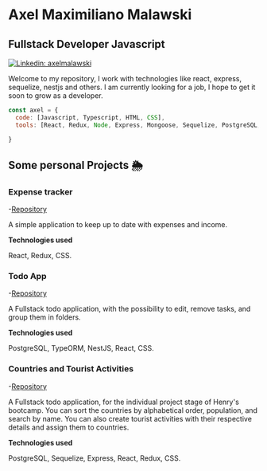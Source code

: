 # Axel Maximiliano Malawski
## Fullstack Developer Javascript

[![Linkedin: axelmalawski](https://img.shields.io/badge/-axelmalawski-blue?style=flat-square&logo=Linkedin&logoColor=white&link=https://www.linkedin.com/in/axelmalawski/)](https://www.linkedin.com/in/axelmalawski/)

Welcome to my repository, I work with technologies like react, express, sequelize, nestjs and others. I am currently looking for a job, I hope to get it soon to grow as a developer.

```javascript
const axel = {
  code: [Javascript, Typescript, HTML, CSS],
  tools: [React, Redux, Node, Express, Mongoose, Sequelize, PostgreSQL, MongoDb],

}
```
<h2>Some personal Projects 🌦</h2>

<h3>Expense tracker</h3>

-[Repository](https://github.com/Axelmlwsk/expense-tracker)

A simple application to keep up to date with expenses and income.

**Technologies used**

React, Redux, CSS.

<h3>Todo App</h3>

-[Repository](https://github.com/Axelmlwsk/todo-app)

A Fullstack todo application, with the possibility to edit, remove tasks, and group them in folders.

**Technologies used**

PostgreSQL, TypeORM, NestJS, React, CSS. 


<h3>Countries and Tourist Activities</h3>

-[Repository](https://github.com/Axelmlwsk/individual-pi-henry)

A Fullstack todo application, for the individual project stage of Henry's bootcamp. You can sort the countries by alphabetical order, population, and search by name. You can also create tourist activities with their respective details and assign them to countries.

**Technologies used**

PostgreSQL, Sequelize, Express, React, Redux, CSS.
